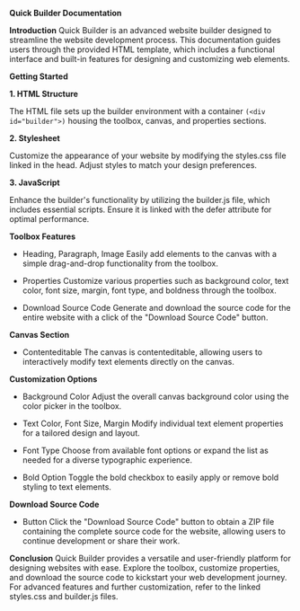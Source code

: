 **Quick Builder Documentation**

**Introduction**
Quick Builder is an advanced website builder designed to streamline the website development process. This documentation guides users through the provided HTML template, which includes a functional interface and built-in features for designing and customizing web elements.

**Getting Started**

**1. HTML Structure**

The HTML file sets up the builder environment with a container ``(<div id="builder">)`` housing the toolbox, canvas, and properties sections.

**2. Stylesheet**

Customize the appearance of your website by modifying the styles.css file linked in the head. Adjust styles to match your design preferences.

**3. JavaScript**

Enhance the builder's functionality by utilizing the builder.js file, which includes essential scripts. Ensure it is linked with the defer attribute for optimal performance.

**Toolbox Features**
- Heading, Paragraph, Image
Easily add elements to the canvas with a simple drag-and-drop functionality from the toolbox.

- Properties
Customize various properties such as background color, text color, font size, margin, font type, and boldness through the toolbox.

- Download Source Code
Generate and download the source code for the entire website with a click of the "Download Source Code" button.

**Canvas Section**
- Contenteditable
The canvas is contenteditable, allowing users to interactively modify text elements directly on the canvas.

**Customization Options**
- Background Color
Adjust the overall canvas background color using the color picker in the toolbox.

- Text Color, Font Size, Margin
Modify individual text element properties for a tailored design and layout.

- Font Type
Choose from available font options or expand the list as needed for a diverse typographic experience.

- Bold Option
Toggle the bold checkbox to easily apply or remove bold styling to text elements.

**Download Source Code**
- Button
Click the "Download Source Code" button to obtain a ZIP file containing the complete source code for the website, allowing users to continue development or share their work.

**Conclusion**
Quick Builder provides a versatile and user-friendly platform for designing websites with ease. Explore the toolbox, customize properties, and download the source code to kickstart your web development journey. For advanced features and further customization, refer to the linked styles.css and builder.js files.
